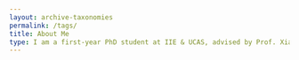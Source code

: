 ```yaml
---
layout: archive-taxonomies
permalink: /tags/
title: About Me
type: I am a first-year PhD student at IIE & UCAS, advised by Prof. Xiao-Yu Zhang, Prof. Ran He, and Prof. Jian Liang. My research lies in Machine Learning and Computer Vision, specifically in the following topics: Machine Unlearning Deepfake Detction
---
```

